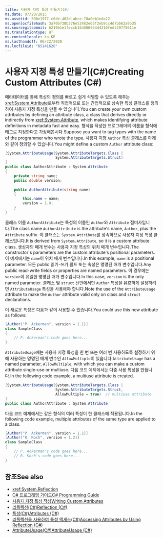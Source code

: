 ```yaml
---
title: 사용자 지정 특성 만들기(C#)
ms.date: 07/20/2015
ms.assetid: 500e1977-c6de-462d-abce-78a0eb1eda22
ms.openlocfilehash: 3a70b738b376e52482e63f2eb9cc4d7bb62a9b35
ms.sourcegitcommit: 6219b1e1feccb16d88656444210fed3297f5611e
ms.translationtype: HT
ms.contentlocale: ko-KR
ms.lasthandoff: 06/22/2020
ms.locfileid: "85141620"
---
```

# <a name="creating-custom-attributes-c"></a><span data-ttu-id="5987e-102">사용자 지정 특성 만들기(C#)</span><span class="sxs-lookup"><span data-stu-id="5987e-102">Creating Custom Attributes (C#)</span></span>
<span data-ttu-id="5987e-103">메타데이터를 통해 특성의 정의를 빠르고 쉽게 식별할 수 있도록 해주는 <xref:System.Attribute>로부터 직접적으로 또는 간접적으로 상속한 특성 클래스를 정의하여 사용자 지정 특성을 만들 수 있습니다.</span><span class="sxs-lookup"><span data-stu-id="5987e-103">You can create your own custom attributes by defining an attribute class, a class that derives directly or indirectly from <xref:System.Attribute>, which makes identifying attribute definitions in metadata fast and easy.</span></span> <span data-ttu-id="5987e-104">형식을 작성한 프로그래머의 이름을 형식에 태그로 지정한다고 가정해봅시다.</span><span class="sxs-lookup"><span data-stu-id="5987e-104">Suppose you want to tag types with the name of the programmer who wrote the type.</span></span> <span data-ttu-id="5987e-105">사용자 지정 `Author` 특성 클래스를 아래와 같이 정의할 수 있습니다.</span><span class="sxs-lookup"><span data-stu-id="5987e-105">You might define a custom `Author` attribute class:</span></span>  
  
```csharp  
[System.AttributeUsage(System.AttributeTargets.Class |  
                       System.AttributeTargets.Struct)  
]  
public class AuthorAttribute : System.Attribute  
{  
    private string name;  
    public double version;  
  
    public AuthorAttribute(string name)  
    {  
        this.name = name;  
        version = 1.0;  
    }  
}  
```  
  
 <span data-ttu-id="5987e-106">클래스 이름 `AuthorAttribute`는 특성의 이름인 `Author`와 `Attribute` 접미사입니다.</span><span class="sxs-lookup"><span data-stu-id="5987e-106">The class name `AuthorAttribute` is the attribute's name, `Author`, plus the `Attribute` suffix.</span></span> <span data-ttu-id="5987e-107">이 클래스는 `System.Attribute`를 상속하므로 사용자 지정 특성 클래스입니다.</span><span class="sxs-lookup"><span data-stu-id="5987e-107">It is derived from `System.Attribute`, so it is a custom attribute class.</span></span> <span data-ttu-id="5987e-108">생성자의 매개 변수는 사용자 지정 특성의 위치 매개 변수입니다.</span><span class="sxs-lookup"><span data-stu-id="5987e-108">The constructor's parameters are the custom attribute's positional parameters.</span></span> <span data-ttu-id="5987e-109">이 예제에서는 `name`이 위치 매개 변수입니다.</span><span class="sxs-lookup"><span data-stu-id="5987e-109">In this example, `name` is a positional parameter.</span></span> <span data-ttu-id="5987e-110">모든 public 읽기-쓰기 필드 또는 속성은 명명된 매개 변수입니다.</span><span class="sxs-lookup"><span data-stu-id="5987e-110">Any public read-write fields or properties are named parameters.</span></span> <span data-ttu-id="5987e-111">이 경우에는 `version`이 유일한 명명된 매개 변수입니다.</span><span class="sxs-lookup"><span data-stu-id="5987e-111">In this case, `version` is the only named parameter.</span></span> <span data-ttu-id="5987e-112">클래스 및 `struct` 선언에서만 `Author` 특성을 유효하게 설정하려면 `AttributeUsage` 특성을 사용해야 합니다.</span><span class="sxs-lookup"><span data-stu-id="5987e-112">Note the use of the `AttributeUsage` attribute to make the `Author` attribute valid only on class and `struct` declarations.</span></span>  
  
 <span data-ttu-id="5987e-113">이 새로운 특성은 다음과 같이 사용할 수 있습니다.</span><span class="sxs-lookup"><span data-stu-id="5987e-113">You could use this new attribute as follows:</span></span>  
  
```csharp  
[Author("P. Ackerman", version = 1.1)]  
class SampleClass  
{  
    // P. Ackerman's code goes here...  
}  
```  
  
 <span data-ttu-id="5987e-114">`AttributeUsage`에는 사용자 지정 특성을 한 번 또는 여러 번 사용하도록 설정하기 위해 사용하는 명명된 매개 변수인 `AllowMultiple`이 있습니다.</span><span class="sxs-lookup"><span data-stu-id="5987e-114">`AttributeUsage` has a named parameter, `AllowMultiple`, with which you can make a custom attribute single-use or multiuse.</span></span> <span data-ttu-id="5987e-115">다음 코드 예제에서는 다중 사용 특성을 만듭니다.</span><span class="sxs-lookup"><span data-stu-id="5987e-115">In the following code example, a multiuse attribute is created.</span></span>  
  
```csharp  
[System.AttributeUsage(System.AttributeTargets.Class |  
                       System.AttributeTargets.Struct,  
                       AllowMultiple = true)  // multiuse attribute  
]  
public class AuthorAttribute : System.Attribute  
```  
  
 <span data-ttu-id="5987e-116">다음 코드 예제에서는 같은 형식의 여러 특성이 한 클래스에 적용됩니다.</span><span class="sxs-lookup"><span data-stu-id="5987e-116">In the following code example, multiple attributes of the same type are applied to a class.</span></span>  
  
```csharp  
[Author("P. Ackerman", version = 1.1)]  
[Author("R. Koch", version = 1.2)]  
class SampleClass  
{  
    // P. Ackerman's code goes here...  
    // R. Koch's code goes here...  
}  
```  
  
## <a name="see-also"></a><span data-ttu-id="5987e-117">참조</span><span class="sxs-lookup"><span data-stu-id="5987e-117">See also</span></span>

- <xref:System.Reflection>
- [<span data-ttu-id="5987e-118">C# 프로그래밍 가이드</span><span class="sxs-lookup"><span data-stu-id="5987e-118">C# Programming Guide</span></span>](../../index.md)
- [<span data-ttu-id="5987e-119">사용자 지정 특성 작성</span><span class="sxs-lookup"><span data-stu-id="5987e-119">Writing Custom Attributes</span></span>](../../../../standard/attributes/writing-custom-attributes.md)
- [<span data-ttu-id="5987e-120">리플렉션(C#)</span><span class="sxs-lookup"><span data-stu-id="5987e-120">Reflection (C#)</span></span>](../reflection.md)
- [<span data-ttu-id="5987e-121">특성(C#)</span><span class="sxs-lookup"><span data-stu-id="5987e-121">Attributes (C#)</span></span>](./index.md)
- [<span data-ttu-id="5987e-122">리플렉션을 사용하여 특성 액세스(C#)</span><span class="sxs-lookup"><span data-stu-id="5987e-122">Accessing Attributes by Using Reflection (C#)</span></span>](./accessing-attributes-by-using-reflection.md)
- [<span data-ttu-id="5987e-123">AttributeUsage(C#)</span><span class="sxs-lookup"><span data-stu-id="5987e-123">AttributeUsage (C#)</span></span>](../../../language-reference/attributes/general.md)

